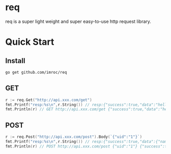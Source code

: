 req
==============
req is a super light weight and super easy-to-use  http request library.

# Quick Start
## Install
``` sh
go get github.com/imroc/req
```

## GET
``` go
r := req.Get("http://api.xxx.com/get")
fmt.Printf("resp:%s\n",r.String()) // resp:{"success":true,"data":"hello roc"}
fmt.Println(r) // GET http://api.xxx.com/get {"success":true,"data":"hello roc"}
```

## POST
``` go
r := req.Post("http://api.xxx.com/post").Body(`{"uid":"1"}`)
fmt.Printf("resp:%s\n",r.String()) // resp:{"success":true,"data":{"name":"roc"}}
fmt.Println(r) // POST http://api.xxx.com/post {"uid":"1"} {"success":true,"data":{"name":"roc"}}
```
